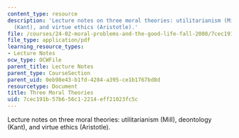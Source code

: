 ```yaml
---
content_type: resource
description: 'Lecture notes on three moral theories: utilitarianism (Mill), deontology
  (Kant), and virtue ethics (Aristotle).'
file: /courses/24-02-moral-problems-and-the-good-life-fall-2008/7cec191b57b656c12214eff21023fc5c_lec_06.pdf
file_type: application/pdf
learning_resource_types:
- Lecture Notes
ocw_type: OCWFile
parent_title: Lecture Notes
parent_type: CourseSection
parent_uid: 0eb98e43-b1fd-4284-a395-ce1b1767bd8d
resourcetype: Document
title: Three Moral Theories
uid: 7cec191b-57b6-56c1-2214-eff21023fc5c
---
```

Lecture notes on three moral theories: utilitarianism (Mill), deontology (Kant), and virtue ethics (Aristotle).

